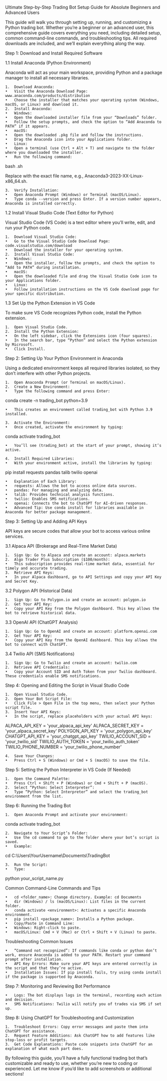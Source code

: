 Ultimate Step-by-Step Trading Bot Setup Guide for Absolute Beginners and Advanced Users

This guide will walk you through setting up, running, and customizing a Python trading bot. Whether you’re a beginner or an advanced user, this comprehensive guide covers everything you need, including detailed setup, common command-line commands, and troubleshooting tips. All required downloads are included, and we’ll explain everything along the way.

Step 1: Download and Install Required Software

1.1 Install Anaconda (Python Environment)

Anaconda will act as your main workspace, providing Python and a package manager to install all necessary libraries.

	1.	Download Anaconda:
	•	Visit the Anaconda Download Page: www.anaconda.com/products/distribution
	•	Choose the installer that matches your operating system (Windows, macOS, or Linux) and download it.
	2.	Install Anaconda:
	•	Windows:
	•	Open the downloaded installer file from your “Downloads” folder.
	•	Follow the setup prompts, and check the option to “Add Anaconda to PATH” if it appears.
	•	macOS:
	•	Open the downloaded .pkg file and follow the instructions.
	•	Drag the Anaconda icon into your Applications folder.
	•	Linux:
	•	Open a terminal (use Ctrl + Alt + T) and navigate to the folder where you downloaded the installer.
	•	Run the following command:

bash <filename>.sh

Replace <filename> with the exact file name, e.g., Anaconda3-2023-XX-Linux-x86_64.sh.

	3.	Verify Installation:
	•	Open Anaconda Prompt (Windows) or Terminal (macOS/Linux).
	•	Type conda --version and press Enter. If a version number appears, Anaconda is installed correctly.

1.2 Install Visual Studio Code (Text Editor for Python)

Visual Studio Code (VS Code) is a text editor where you’ll write, edit, and run your Python code.

	1.	Download Visual Studio Code:
	•	Go to the Visual Studio Code Download Page: code.visualstudio.com/download
	•	Download the installer for your operating system.
	2.	Install Visual Studio Code:
	•	Windows:
	•	Open the installer, follow the prompts, and check the option to “Add to PATH” during installation.
	•	macOS:
	•	Open the downloaded file and drag the Visual Studio Code icon to your Applications folder.
	•	Linux:
	•	Follow installation instructions on the VS Code download page for your specific distribution.

1.3 Set Up the Python Extension in VS Code

To make sure VS Code recognizes Python code, install the Python extension.

	1.	Open Visual Studio Code.
	2.	Install the Python Extension:
	•	On the left sidebar, click the Extensions icon (four squares).
	•	In the search bar, type “Python” and select the Python extension by Microsoft.
	•	Click Install.

Step 2: Setting Up Your Python Environment in Anaconda

Using a dedicated environment keeps all required libraries isolated, so they don’t interfere with other Python projects.

	1.	Open Anaconda Prompt (or Terminal on macOS/Linux).
	2.	Create a New Environment:
	•	Type the following command and press Enter:

conda create -n trading_bot python=3.9


	•	This creates an environment called trading_bot with Python 3.9 installed.

	3.	Activate the Environment:
	•	Once created, activate the environment by typing:

conda activate trading_bot


	•	You’ll see (trading_bot) at the start of your prompt, showing it’s active.

	4.	Install Required Libraries:
	•	With your environment active, install the libraries by typing:

pip install requests pandas talib twilio openai


	•	Explanation of Each Library:
	•	requests: Allows the bot to access online data sources.
	•	pandas: For managing and analyzing data.
	•	talib: Provides technical analysis functions.
	•	twilio: Enables SMS notifications.
	•	openai: Connects the bot to ChatGPT for AI-driven responses.
	•	Advanced Tip: Use conda install for libraries available in Anaconda for better package management.

Step 3: Setting Up and Adding API Keys

API keys are secure codes that allow your bot to access various online services.

3.1 Alpaca API (Brokerage and Real-Time Market Data)

	1.	Sign Up: Go to Alpaca and create an account: alpaca.markets
	2.	Algo Trader Plus Subscription ($100/month):
	•	This subscription provides real-time market data, essential for timely and accurate trading.
	3.	Retrieve API Keys:
	•	In your Alpaca dashboard, go to API Settings and copy your API Key and Secret Key.

3.2 Polygon API (Historical Data)

	1.	Sign Up: Go to Polygon.io and create an account: polygon.io
	2.	Get Your API Key:
	•	Copy your API Key from the Polygon dashboard. This key allows the bot to retrieve historical data.

3.3 OpenAI API (ChatGPT Analysis)

	1.	Sign Up: Go to OpenAI and create an account: platform.openai.com
	2.	Get Your API Key:
	•	Copy your API Key from the OpenAI dashboard. This key allows the bot to connect with ChatGPT.

3.4 Twilio API (SMS Notifications)

	1.	Sign Up: Go to Twilio and create an account: twilio.com
	2.	Retrieve API Credentials:
	•	Copy your Account SID and Auth Token from your Twilio dashboard. These credentials enable SMS notifications.

Step 4: Opening and Editing the Script in Visual Studio Code

	1.	Open Visual Studio Code.
	2.	Open Your Bot Script File:
	•	Click File > Open File in the top menu, then select your Python script file.
	3.	Insert Your API Keys:
	•	In the script, replace placeholders with your actual API keys:

ALPACA_API_KEY = 'your_alpaca_api_key'
ALPACA_SECRET_KEY = 'your_alpaca_secret_key'
POLYGON_API_KEY = 'your_polygon_api_key'
CHATGPT_API_KEY = 'your_chatgpt_api_key'
TWILIO_ACCOUNT_SID = 'your_twilio_sid'
TWILIO_AUTH_TOKEN = 'your_twilio_auth_token'
TWILIO_PHONE_NUMBER = 'your_twilio_phone_number'


	4.	Save Your Changes:
	•	Press Ctrl + S (Windows) or Cmd + S (macOS) to save the file.

Step 5: Setting the Python Interpreter in VS Code (If Needed)

	1.	Open the Command Palette:
	•	Press Ctrl + Shift + P (Windows) or Cmd + Shift + P (macOS).
	2.	Select “Python: Select Interpreter”:
	•	Type “Python: Select Interpreter” and select the trading_bot environment from the list.

Step 6: Running the Trading Bot

	1.	Open Anaconda Prompt and activate your environment:

conda activate trading_bot


	2.	Navigate to Your Script’s Folder:
	•	Use the cd command to go to the folder where your bot’s script is saved.
	•	Example:

cd C:\Users\YourUsername\Documents\TradingBot


	3.	Run the Script:
	•	Type:

python your_script_name.py



Common Command-Line Commands and Tips

	•	cd <folder_name>: Change directory. Example: cd Documents
	•	dir (Windows) / ls (macOS/Linux): List files in the current folder.
	•	conda activate <environment>: Activates a specific Anaconda environment.
	•	pip install <package_name>: Installs a Python package.
	•	Copy/Paste in Command Line:
	•	Windows: Right-click to paste.
	•	macOS/Linux: Cmd + V (Mac) or Ctrl + Shift + V (Linux) to paste.

Troubleshooting Common Issues

	•	“Command not recognized”: If commands like conda or python don’t work, ensure Anaconda is added to your PATH. Restart your command prompt after installation.
	•	API Key Errors: Make sure your API keys are entered correctly in the script and that they’re active.
	•	Installation Issues: If pip install fails, try using conda install if the package is supported by Anaconda.

Step 7: Monitoring and Reviewing Bot Performance

	•	Logs: The bot displays logs in the terminal, recording each action and decision.
	•	SMS Notifications: Twilio will notify you of trades via SMS if set up.

Step 8: Using ChatGPT for Troubleshooting and Customization

	1.	Troubleshoot Errors: Copy error messages and paste them into ChatGPT for assistance.
	2.	Request Feature Additions: Ask ChatGPT how to add features like stop-loss or profit targets.
	3.	Get Code Explanations: Paste code snippets into ChatGPT for an explanation of what each part does.

By following this guide, you’ll have a fully functional trading bot that’s customizable and ready to use, whether you’re new to coding or experienced. Let me know if you’d like to add screenshots or additional sections!